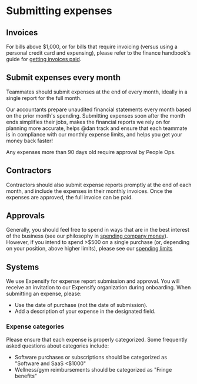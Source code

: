 # Submitting expenses

## Invoices

For bills above $1,000, or for bills that require invoicing (versus using a personal credit card and expensing), please refer to the finance handbook's guide for [getting invoices paid](../ops/finance/payables.md#getting-invoices-paid).

## Submit expenses every month

Teammates should submit expenses at the end of every month, ideally in a single report for the full month.

Our accountants prepare unaudited financial statements every month based on the prior month's spending. Submitting expenses soon after the month ends simplifies their jobs, makes the financial reports we rely on for planning more accurate, helps @dan track and ensure that each teammate is in compliance with our monthly expense limits, and helps you get your money back faster!

Any expenses more than 90 days old require approval by People Ops.

## Contractors

Contractors should also submit expense reports promptly at the end of each month, and include the expenses in their monthly invoices. Once the expenses are approved, the full invoice can be paid.

## Approvals

Generally, you should feel free to spend in ways that are in the best interest of the business (see our philosophy in [spending company money](spending-company-money.md)). However, if you intend to spend >$500 on a single purchase (or, depending on your position, above higher limits), please see our [spending limits](../ops/finance/payables.md#limits)

## Systems

We use Expensify for expense report submission and approval. You will receive an invitation to our Expensify organization during onboarding. When submitting an expense, please:

- Use the date of purchase (not the date of submission).
- Add a description of your expense in the designated field. 


### Expense categories

Please ensure that each expense is properly categorized. Some frequently asked questions about categories include:

- Software purchases or subscriptions should be categorized as "Software and SaaS <$1000"
- Wellness/gym reimbursements should be categorized as "Fringe benefits"
